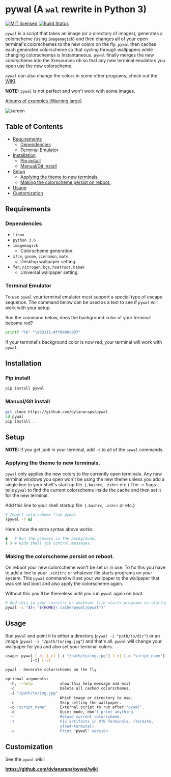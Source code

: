 # pywal (A `wal` rewrite in Python 3)

[![MIT licensed](https://img.shields.io/badge/license-MIT-blue.svg)](./LICENSE.md) [![Build Status](https://travis-ci.org/dylanaraps/pywal.svg?branch=master)](https://travis-ci.org/dylanaraps/pywal)

`pywal` is a script that takes an image (or a directory of images), generates a colorscheme (using `imagemagick`) and then changes all of your open terminal's colorschemes to the new colors on the fly. `pywal` then caches each generated colorscheme so that cycling through wallpapers while changing colorschemes is instantaneous. `pywal` finally merges the new colorscheme into the Xresources db so that any new terminal emulators you open use the new colorscheme.

`pywal` can also change the colors in some other programs, check out the [WIKI](https://github.com/dylanaraps/pywal/wiki).

**NOTE:** `pywal` is not perfect and won't work with some images.

[Albums of examples (Warning large)](https://dylanaraps.com/pages/rice)

![screen](http://i.imgur.com/4aLsvvW.png)


## Table of Contents

<!-- vim-markdown-toc GFM -->
* [Requirements](#requirements)
    * [Dependencies](#dependencies)
    * [Terminal Emulator](#terminal-emulator)
* [Installation](#installation)
    * [Pip install](#pip-install)
    * [Manual/Git install](#manualgit-install)
* [Setup](#setup)
    * [Applying the theme to new terminals.](#applying-the-theme-to-new-terminals)
    * [Making the colorscheme persist on reboot.](#making-the-colorscheme-persist-on-reboot)
* [Usage](#usage)
* [Customization](#customization)

<!-- vim-markdown-toc -->


## Requirements


### Dependencies

- `linux`
- `python 3.6`
- `imagemagick`
    - Colorscheme generation.
- `xfce`, `gnome`, `cinnamon`, `mate`
    - Desktop wallpaper setting.
- `feh`, `nitrogen`, `bgs`, `hsetroot`, `habak`
    - Universal wallpaper setting.


### Terminal Emulator

To use `pywal` your terminal emulator must support a special type of escape sequence. The command below can be used as a test to see if `pywal` will work with your setup.

Run the command below, does the background color of your terminal become red?

```sh
printf "%b" "\033]11;#ff0000\007"
```

If your terminal's background color is now red, your terminal will work with `pywal`.


## Installation


### Pip install

```sh
pip install pywal
```

### Manual/Git install

```sh
git clone https://github.com/dylanaraps/pywal
cd pywal
pip install .
```


## Setup

**NOTE:** If you get junk in your terminal, add `-t` to all of the `pywal` commands.

### Applying the theme to new terminals.

`pywal` only applies the new colors to the currently open terminals. Any new terminal windows you open won't be using the new theme unless you add a single line to your shell's start up file. (`.bashrc`, `.zshrc` etc.) The `-r` flags tells `pywal` to find the current colorscheme inside the cache and then set it for the new terminal.

Add this line to your shell startup file. (`.bashrc`, `.zshrc` or etc.)

```sh
# Import colorscheme from pywal
(pywal -r &)
```

Here's how the extra syntax above works:

```sh
&   # Run the process in the background.
( ) # Hide shell job control messages.
```

### Making the colorscheme persist on reboot.

On reboot your new colorscheme won't be set or in use. To fix this you have to add a line to your `.xinitrc` or whatever file starts programs on your system. This `pywal` command will set your wallpaper to the wallpaper that was set last boot and also apply the colorscheme again.

Without this you'll be themeless until you run `pywal` again on boot.

```sh
# Add this to your .xinitrc or whatever file starts programs on startup.
pywal -i "$(< "${HOME}/.cache/pywal/pywal")"
```


## Usage

Run `pywal` and point it to either a directory (`pywal -i "path/to/dir"`) or an image (`pywal -i "/path/to/img.jpg"`) and that's all. `pywal` will change your wallpaper for you and also set your terminal colors.

```sh
usage: pywal [-h] [-c] [-i "/path/to/img.jpg"] [-n] [-o "script_name"] [-q] [-r]
           [-t] [-v]

pywal - Generate colorschemes on the fly

optional arguments:
  -h, --help            show this help message and exit
  -c                    Delete all cached colorschemes.
  -i "/path/to/img.jpg"
                        Which image or directory to use.
  -n                    Skip setting the wallpaper.
  -o "script_name"      External script to run after "pywal".
  -q                    Quiet mode, don"t print anything.
  -r                    Reload current colorscheme.
  -t                    Fix artifacts in VTE Terminals. (Termite,
                        xfce4-terminal)
  -v                    Print "pywal" version.

```

## Customization

See the `pywal` wiki!

**https://github.com/dylanaraps/pywal/wiki**
